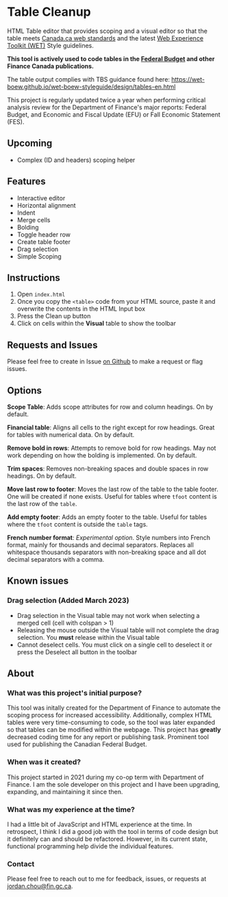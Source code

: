 # Table Cleanup
HTML Table editor that provides scoping and a visual editor so that the table meets [Canada.ca web standards](https://www.canada.ca/en/government/about/design-system.html) and the latest [Web Experience Toolkit (WET)](https://wet-boew.github.io/wet-boew/index-en.html) Style guidelines.

**This tool is actively used to code tables in the [Federal Budget](https://www.canada.ca/en/department-finance/services/publications/federal-budget.html) and other Finance Canada publications.**

The table output complies with TBS guidance found here: https://wet-boew.github.io/wet-boew-styleguide/design/tables-en.html

This project is regularly updated twice a year when performing critical analysis review for the Department of Finance's major reports: Federal Budget, and Economic and Fiscal Update (EFU) or Fall Economic Statement (FES).

## Upcoming
* Complex (ID and headers) scoping helper

## Features
* Interactive editor
* Horizontal alignment
* Indent
* Merge cells
* Bolding
* Toggle header row
* Create table footer
* Drag selection
* Simple Scoping

## Instructions
1. Open `index.html`
2. Once you copy the `<table>` code from your HTML source, paste it and overwrite the contents in the HTML Input box
3. Press the Clean up button
4. Click on cells within the **Visual** table to show the toolbar

## Requests and Issues
Please feel free to create in Issue [on Github](https://github.com/jordan-chou/table-cleanup/issues) to make a request or flag issues.

## Options
**Scope Table**: Adds scope attributes for row and column headings. On by default.

**Financial table**: Aligns all cells to the right except for row headings. Great for tables with numerical data. On by default.

**Remove bold in rows**: Attempts to remove bold for row headings. May not work depending on how the bolding is implemented. On by default.

**Trim spaces**: Removes non-breaking spaces and double spaces in row headings. On by default.

**Move last row to footer**: Moves the last row of the table to the table footer. One will be created if none exists. Useful for tables where `tfoot` content is the last row of the `table`.

**Add empty footer**: Adds an empty footer to the table. Useful for tables where the `tfoot` content is outside the `table` tags.

**French number format**: _Experimental option_. Style numbers into French format, mainly for thousands and decimal separators. Replaces all whitespace thousands separators with non-breaking space and all dot decimal separators with a comma.

## Known issues
### Drag selection (Added March 2023)
* Drag selection in the Visual table may not work when selecting a merged cell (cell with colspan > 1)
* Releasing the mouse outside the Visual table will not complete the drag selection. You **must** release within the Visual table
* Cannot deselect cells. You must click on a single cell to deselect it or press the Deselect all button in the toolbar

## About

### What was this project's initial purpose?
This tool was initally created for the Department of Finance to automate the scoping process for increased accessibility. Additionally, complex HTML tables were very time-consuming to code, so the tool was later expanded so that tables can be modified within the webpage. This project has **greatly** decreased coding time for any report or publishing task. Prominent tool used for publishing the Canadian Federal Budget.
  
### When was it created?
This project started in 2021 during my co-op term with Department of Finance. I am the sole developer on this project and I have been upgrading, expanding, and maintaining it since then.
  
### What was my experience at the time?
I had a little bit of JavaScript and HTML experience at the time. In retrospect, I think I did a good job with the tool in terms of code design but it definitely can and should be refactored. However, in its current state, functional programming help divide the individual features.

### Contact
Please feel free to reach out to me for feedback, issues, or requests at jordan.chou@fin.gc.ca.

